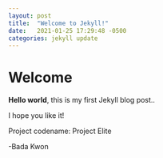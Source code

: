 ```yaml
---
layout: post
title:  "Welcome to Jekyll!"
date:   2021-01-25 17:29:48 -0500
categories: jekyll update
---
```


# Welcome

**Hello world**, this is my first Jekyll blog post..

I hope you like it! 

Project codename: Project Elite

-Bada Kwon